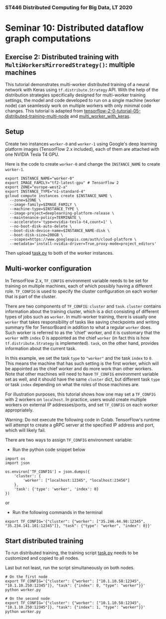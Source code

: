 ### ST446 Distributed Computing for Big Data, LT 2020

# Seminar 10: Distributed dataflow graph computations

## Exercise 2: Distributed training with `MultiWorkersMirroredStrategy()`: multiple machines 

This tutorial demonstrates multi-worker distributed training of a neural network with Keras using `tf.distribute.Strategy` API. With the help of the distribution strategies specifically designed for multi-worker training settings, the model and code developed to run on a single machine (worker node) can seamlessly work on multiple workers with only minimal code changes.
This tutorial is adapted from [tensorflow-2-0-tutorial-05-distributed-training-multi-node](https://lambdalabs.com/blog/tensorflow-2-0-tutorial-05-distributed-training-multi-node/) and [multi_worker_with_keras](https://www.tensorflow.org/tutorials/distribute/multi_worker_with_keras).

## Setup

Create two instances `worker-0` and `worker-1` using Google's deep learning platform images (TensorFlow 2.x included), each of them are attached with one NVIDIA Tesla T4 GPU.

Here is the code to create `worker-0` and change the `INSTANCE_NAME` to create `worker-1`.

```
export INSTANCE_NAME="worker-0"
export IMAGE_FAMILY="tf2-latest-gpu" # TensorFlow 2
export ZONE="europe-west2-a"
export INSTANCE_TYPE="n1-standard-4"
gcloud compute instances create $INSTANCE_NAME \
  --zone=$ZONE \
  --image-family=$IMAGE_FAMILY \
  --machine-type=$INSTANCE_TYPE \
  --image-project=deeplearning-platform-release \
  --maintenance-policy=TERMINATE \
  --accelerator='type=nvidia-tesla-t4,count=1' \
  --no-boot-disk-auto-delete \
  --boot-disk-device-name=$INSTANCE_NAME-disk \
  --boot-disk-size=200GB \
  --scopes=https://www.googleapis.com/auth/cloud-platform \
  --metadata='install-nvidia-driver=True,proxy-mode=project_editors'
```

Then upload [task.py](task.py) to both of the worker instances.

## Multi-worker configuration

In TensorFlow 2.x, `TF_CONFIG` environment variable needs to be set for training on multiple machines, each of which possibly having a different role. `TF_CONFIG` is used to specify the cluster configuration on each worker that is part of the cluster.

There are two components of `TF_CONFIG`: `cluster` and `task`. `cluster` contains information about the training cluster, which is a dict consisting of different types of jobs such as `worker`. In multi-worker training, there is usually one `worker` that takes responsibility of tasks like saving checkpoints and writing summary file for TensorBoard in addition to what a regular `worker` does. Such worker is referred to as the 'chief' worker, and it is customary that the `worker` with `index` 0 is appointed as the chief `worker` (in fact this is how `tf.distribute.Strategy` is implemented). `task`, on the other hand, provides information about the current task.  

In this example, we set the task `type` to `"worker"` and the task `index` to `0`. This means the machine that has such setting is the first worker, which will be appointed as the chief worker and do more work than other workers. Note that other machines will need to have `TF_CONFIG` environment variable set as well, and it should have the same `cluster` dict, but different task `type` or task `index` depending on what the roles of those machines are.

For illustration purposes, this tutorial shows how one may set a `TF_CONFIG` with 2 workers on `localhost`.  In practice, users would create multiple workers on external IP addresses/ports, and set `TF_CONFIG` on each worker appropriately.

Warning: Do not execute the following code in Colab.  TensorFlow's runtime will attempt to create a gRPC server at the specified IP address and port, which will likely fail.

There are two ways to assign `TF_CONFIG` environment variable:

* Run the python code snippet below

```
import os
import json

os.environ['TF_CONFIG'] = json.dumps({
    'cluster': {
        'worker': ["localhost:12345", "localhost:23456"]
    },
    'task': {'type': 'worker', 'index': 0}
})
```

or 

* Run the following commands in the terminal

```
export TF_CONFIG='{"cluster": {"worker": ["35.246.44.98:12345", "35.234.141.101:12345"]}, "task": {"type": "worker", "index": 0}}'
```

## Start distributed training

To run distributed training, the training script [task.py](task.py) needs to be customized and copied to all nodes.

Last but not least, run the script simultaneously on both nodes.

```
# On the first node
export TF_CONFIG='{"cluster": {"worker": ["10.1.10.58:12345", "10.1.10.250:12345"]}, "task": {"index": 0, "type": "worker"}}' 
python worker.py

# On the second node
export TF_CONFIG='{"cluster": {"worker": ["10.1.10.58:12345", "10.1.10.250:12345"]}, "task": {"index": 1, "type": "worker"}}' 
python worker.py
```

